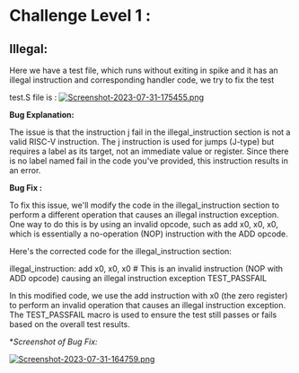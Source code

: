 # Challenge Level 1 :

## Illegal:

Here we have a test file, which runs without exiting in spike and it has an illegal instruction and corresponding handler code, we try to  fix the test 


test.S file is :
[![Screenshot-2023-07-31-175455.png](https://i.postimg.cc/1tkt0SQj/Screenshot-2023-07-31-175455.png)](https://postimg.cc/hz0cgHhL)

**Bug Explanation:**

The issue is that the instruction j fail in the illegal_instruction section is not a valid RISC-V instruction. The j instruction is used for jumps (J-type) but requires a label as its target, not an immediate value or register. Since there is no label named fail in the code you've provided, this instruction results in an error.

**Bug Fix :**

To fix this issue, we'll modify the code in the illegal_instruction section to perform a different operation that causes an illegal instruction exception. One way to do this is by using an invalid opcode, such as add x0, x0, x0, which is essentially a no-operation (NOP) instruction with the ADD opcode.

Here's the corrected code for the illegal_instruction section:

illegal_instruction:
  add x0, x0, x0  # This is an invalid instruction (NOP with ADD opcode) causing an illegal instruction exception
  TEST_PASSFAIL

In this modified code, we use the add instruction with x0 (the zero register) to perform an invalid operation that causes an illegal instruction exception. The TEST_PASSFAIL macro is used to ensure the test still passes or fails based on the overall test results.

**Screenshot of Bug Fix:*

[![Screenshot-2023-07-31-164759.png](https://i.postimg.cc/Pq5KBHkF/Screenshot-2023-07-31-164759.png)](https://postimg.cc/ts8hxLJh)

